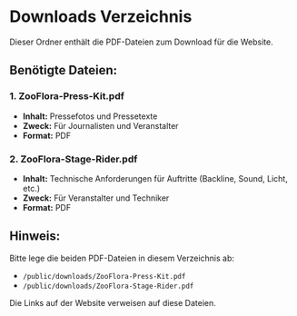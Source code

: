# Downloads Verzeichnis

Dieser Ordner enthält die PDF-Dateien zum Download für die Website.

## Benötigte Dateien:

### 1. ZooFlora-Press-Kit.pdf
- **Inhalt:** Pressefotos und Pressetexte
- **Zweck:** Für Journalisten und Veranstalter
- **Format:** PDF

### 2. ZooFlora-Stage-Rider.pdf
- **Inhalt:** Technische Anforderungen für Auftritte (Backline, Sound, Licht, etc.)
- **Zweck:** Für Veranstalter und Techniker
- **Format:** PDF

## Hinweis:
Bitte lege die beiden PDF-Dateien in diesem Verzeichnis ab:
- `/public/downloads/ZooFlora-Press-Kit.pdf`
- `/public/downloads/ZooFlora-Stage-Rider.pdf`

Die Links auf der Website verweisen auf diese Dateien.

